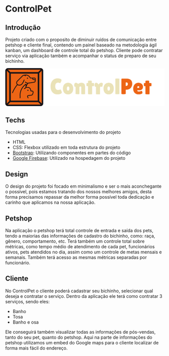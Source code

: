 # ControlPet
## Introdução

Projeto criado com o proposito de diminuir ruídos de comunicação entre petshop e cliente final, contendo um painel baseado na metodologia ágil kanban, um dashboard de controle total do petshop. Cliente pode contratar serviço via aplicação também e acompanhar o status de preparo de seu bichinho.

![Logo ControlPet](cliente/login/Logo.png)

## Techs

Tecnologias usadas para o desenvolvimento do projeto

* HTML
* CSS: Flexbox utilizado em toda estrutura do projeto
* [Bootstrap](https://getbootstrap.com/): Utilizando componentes em partes do código
* [Google Firebase](https://firebase.google.com/?hl=pt): Utilizado na hospedagem do projeto

## Design

O design do projeto foi focado em minimalismo e ser o mais aconchegante o possível, pois estamos tratando dos nossos melhores amigos, desta forma precisamos repassar da melhor forma possível toda dedicação e carinho que aplicamos na nossa aplicação.

## Petshop

Na aplicação o petshop terá total controle de entrada e saída dos pets, tendo a maiorias das informações de cadastro do bichinho, como: raça, gênero, comportamento, etc. Terá também um controle total sobre métricas, como tempo médio de atendimento de cada pet, funcionários ativos, pets atendidos no dia, assim como um controle de metas mensais e semanais. Também terá acesso as mesmas métricas separadas por funcionário. 

## Cliente 

No ControlPet o cliente poderá cadastrar seu bichinho, selecionar qual deseja e contratar o serviço. Dentro da aplicação ele terá como contratar 3 serviços, sendo eles: 
* Banho
* Tosa
* Banho e osa

Ele conseguirá também visualizar todas as informações de pós-vendas, tanto do seu pet, quanto do petshop. Aqui na parte de informações do petshop utilizamos um embed do Google maps para o cliente localizar de forma mais fácil do endereço. 

